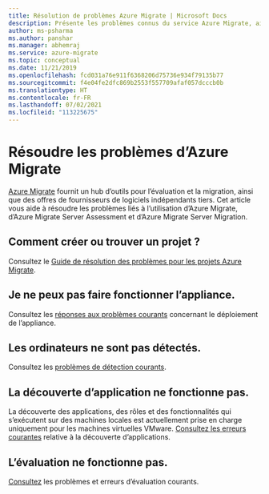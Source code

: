 ```yaml
---
title: Résolution de problèmes Azure Migrate | Microsoft Docs
description: Présente les problèmes connus du service Azure Migrate, ainsi que des conseils de dépannage pour les erreurs courantes.
author: ms-psharma
ms.author: panshar
ms.manager: abhemraj
ms.service: azure-migrate
ms.topic: conceptual
ms.date: 11/21/2019
ms.openlocfilehash: fcd031a76e911f6368206d75736e934f79135b77
ms.sourcegitcommit: f4e04fe2dfc869b2553f557709afaf057dcccb0b
ms.translationtype: HT
ms.contentlocale: fr-FR
ms.lasthandoff: 07/02/2021
ms.locfileid: "113225675"
---
```

# <a name="troubleshoot-azure-migrate"></a>Résoudre les problèmes d’Azure Migrate

[Azure Migrate](migrate-services-overview.md) fournit un hub d’outils pour l’évaluation et la migration, ainsi que des offres de fournisseurs de logiciels indépendants tiers. Cet article vous aide à résoudre les problèmes liés à l’utilisation d’Azure Migrate, d’Azure Migrate Server Assessment et d’Azure Migrate Server Migration.

## <a name="how-do-i-create-or-find-a-project"></a>Comment créer ou trouver un projet ?

Consultez le [Guide de résolution des problèmes pour les projets Azure Migrate](troubleshoot-project.md).

## <a name="i-cant-get-the-appliance-working"></a>Je ne peux pas faire fonctionner l’appliance.

Consultez les [réponses aux problèmes courants](troubleshoot-appliance.md) concernant le déploiement de l’appliance.

## <a name="machines-arent-discovered"></a>Les ordinateurs ne sont pas détectés.

Consultez les [problèmes de détection courants](common-questions-discovery-assessment.md).

## <a name="app-discovery-isnt-working"></a>La découverte d’application ne fonctionne pas.

La découverte des applications, des rôles et des fonctionnalités qui s’exécutent sur des machines locales est actuellement prise en charge uniquement pour les machines virtuelles VMware. [Consultez les erreurs courantes](troubleshoot-discovery.md#common-software-inventory-errors) relative à la découverte d’applications.

## <a name="assessment-isnt-working"></a>L’évaluation ne fonctionne pas.

[Consultez](troubleshoot-assessment.md) les problèmes et erreurs d’évaluation courants.
